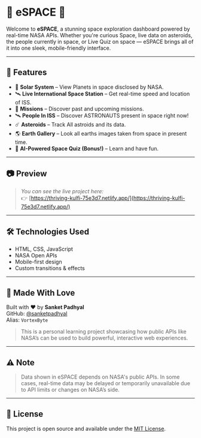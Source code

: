# 🚀 eSPACE 🚀

Welcome to **eSPACE**, a stunning space exploration dashboard powered by real-time NASA APIs. Whether you're curious Space, live data on asteroids, the people currently in space, or Live Quiz on space — eSPACE brings all of it into one sleek, mobile-friendly interface.

---

## 🌟 Features

- 🚀 **Solar System** – View Planets in space disclosed by NASA.
- 🛰️ **Live International Space Station** – Get real-time speed and location of ISS.
- 📡 **Missions** – Discover past and upcoming missions.
- 🛰️ **People In ISS** – Discover ASTRONAUTS present in space right now!
- ☄️ **Asteroids** – Track All astroids and its data.
- 🌎 **Earth Gallery** – Look all earths images taken from space in present time.
- 📝 **AI-Powered Space Quiz (Bonus!)** – Learn and have fun.

---

## 📷 Preview

> _You can see the live project here:_  
👉 [https://thriving-kulfi-75e3d7.netlify.app/](https://thriving-kulfi-75e3d7.netlify.app/)

---

## 🛠️ Technologies Used

- HTML, CSS, JavaScript
- NASA Open APIs
- Mobile-first design
- Custom transitions & effects

---

## 🙌 Made With Love

Built with ❤️ by **Sanket Padhyal**  
GitHub: [@sanketpadhyal](https://github.com/sanketpadhyal)  
Alias: `VortexByte`

> This is a personal learning project showcasing how public APIs like NASA’s can be used to build powerful, interactive web experiences.

---

## ⚠️ Note

> Data shown in eSPACE depends on NASA's public APIs. In some cases, real-time data may be delayed or temporarily unavailable due to API limits or changes on NASA’s side.

---

## 📄 License

This project is open source and available under the [MIT License](LICENSE).
